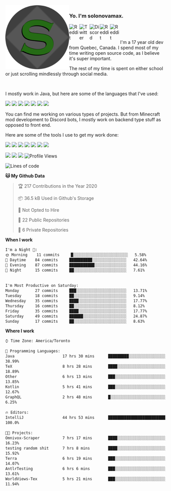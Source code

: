 <img align="left" alt="Avatar" width="200px" src="https://raw.githubusercontent.com/solonovamax/solonovamax/main/solonovamax-circle.png" />

### Yo. I'm solonovamax.

<a href="https://gitlab.com/solonovamax">
    <img align="left" alt="Reddit" width="32px" src="https://img.icons8.com/color/2x/gitlab.png">
</a>

<a href="https://twitter.com/solonovamax">
    <img align="left" alt="Twitter" width="32px" src="https://img.icons8.com/color/2x/twitter.png">
</a>

<a href="https://discord.gg/YFSQ4cF">
    <img align="left" alt="Discord" width="32px" src="https://img.icons8.com/color/2x/discord-logo.png">
</a>

<!-- <a href="https://twitch.tv/solonovamax">
    <img align="left" alt="Twitch" width="32px" src="https://img.icons8.com/color/2x/twitch.png">
</a> -->

<a href="https://reddit.com/u/solonovamax">
    <img align="left" alt="Reddit" width="32px" src="https://img.icons8.com/color/2x/reddit.png">
</a>

<a href="https://www.youtube.com/channel/UCTxCeyGu41WfEBT8mXpjHMA">
    <img align="left" alt="Reddit" width="32px" src="https://img.icons8.com/color/2x/youtube.png">
</a>

<!-- <a href="https://open.spotify.com/user/solonovamax">
    <img align="left" alt="Spotify" width="32px" src="https://img.icons8.com/color/2x/spotify.png">
</a> -->

<br />
<br />

I'm a 17 year old dev from Quebec, Canada.
I spend most of my time writing open source code, as I believe it's super important.

The rest of my time is spent on either school or just scrolling mindlessly through social media.

<br/>

I mostly work in Java, but here are some of the languages that I've used:

<code><img height="20" src="https://img.icons8.com/color/4x/java-coffee-cup-logo.png"></code>
<code><img height="20" src="https://img.icons8.com/color/2x/javascript.png"></code>
<code><img height="20" src="https://img.icons8.com/color/2x/nodejs.png"></code>
<code><img height="20" src="https://img.icons8.com/color/2x/python.png"></code>
<code><img height="20" src="https://img.icons8.com/color/2x/html-5.png"></code>
<code><img height="20" src="https://img.icons8.com/color/2x/css3.png"></code>
<code><img height="20" src="https://img.icons8.com/color/2x/graphql.png"></code>

You can find me working on various types of projects.
But from Minecraft mod development to Discord bots, I mostly work on backend type stuff as opposed to front end.

Here are some of the tools I use to get my work done:

<code><img height="20" src="https://img.icons8.com/material/4x/intellij-idea.png"></code>
<code><img height="20" src="https://img.icons8.com/color/4x/git.png"></code>
<code><img height="20" src="https://img.icons8.com/color/4x/docker.png"></code>
<code><img height="20" src="https://img.icons8.com/color/4x/linux.png"></code>
<code><img height="20" src="https://img.icons8.com/color/4x/mongodb.png"></code>
<code><img height="20" src="https://img.icons8.com/metro/4x/mysql.png"></code>
<code><img height="20" src="https://img.icons8.com/fluent/2x/console.png"></code>

![](https://img.shields.io/badge/OS-Linux-informational?style=flat&logo=Arch%20Linux&logoColor=white&color=007ec6)
![](https://img.shields.io/badge/Editor-IntelliJ%20Idea-informational?style=flat&logo=IntelliJ%20Idea&logoColor=white&color=007ec6)
![](https://img.shields.io/badge/Main%20Language-Java-informational?style=flat&logo=Java&logoColor=white&color=007ec6)
![Profile Views](http://img.shields.io/badge/Profile%20Views-2-blue)








<!--START_SECTION:waka-->
![Lines of code](https://img.shields.io/badge/From%20Hello%20World%20I%27ve%20Written-4.0%20million%20lines%20of%20code-blue)

**🐱 My Github Data** 

> 🏆 217 Contributions in the Year 2020
 > 
> 📦 36.5 kB Used in Github's Storage 
 > 
> 🚫 Not Opted to Hire
 > 
> 📜 22 Public Repositories
 > 
> 🔑 6 Private Repositories 

**When I work** 

```text
I'm a Night 🦉: 
🌞 Morning    11 commits     █░░░░░░░░░░░░░░░░░░░░░░░░   5.58% 
🌆 Daytime    84 commits     ██████████░░░░░░░░░░░░░░░   42.64% 
🌃 Evening    87 commits     ███████████░░░░░░░░░░░░░░   44.16% 
🌙 Night      15 commits     ██░░░░░░░░░░░░░░░░░░░░░░░   7.61%


I'm Most Productive on Saturday: 
Monday       27 commits     ███░░░░░░░░░░░░░░░░░░░░░░   13.71% 
Tuesday      18 commits     ██░░░░░░░░░░░░░░░░░░░░░░░   9.14% 
Wednesday    35 commits     ████░░░░░░░░░░░░░░░░░░░░░   17.77% 
Thursday     16 commits     ██░░░░░░░░░░░░░░░░░░░░░░░   8.12% 
Friday       35 commits     ████░░░░░░░░░░░░░░░░░░░░░   17.77% 
Saturday     49 commits     ██████░░░░░░░░░░░░░░░░░░░   24.87% 
Sunday       17 commits     ██░░░░░░░░░░░░░░░░░░░░░░░   8.63%

```


**Where I work** 

```text
⌚︎ Time Zone: America/Toronto

💬 Programming Languages: 
Java                     17 hrs 30 mins      █████████░░░░░░░░░░░░░░░░   38.99% 
TeX                      8 hrs 28 mins       ████░░░░░░░░░░░░░░░░░░░░░   18.89% 
Other                    6 hrs 13 mins       ███░░░░░░░░░░░░░░░░░░░░░░   13.85% 
Kotlin                   5 hrs 41 mins       ███░░░░░░░░░░░░░░░░░░░░░░   12.67% 
GraphQL                  2 hrs 48 mins       █░░░░░░░░░░░░░░░░░░░░░░░░   6.25%

🔥 Editors: 
IntelliJ                 44 hrs 53 mins      █████████████████████████   100.0%

🐱‍💻 Projects: 
Omnivox-Scraper          7 hrs 17 mins       ████░░░░░░░░░░░░░░░░░░░░░   16.23% 
testing random shit      7 hrs 8 mins        ████░░░░░░░░░░░░░░░░░░░░░   15.92% 
Terra                    6 hrs 19 mins       ███░░░░░░░░░░░░░░░░░░░░░░   14.07% 
AntlrTesting             6 hrs 6 mins        ███░░░░░░░░░░░░░░░░░░░░░░   13.61% 
WorldViews-Tex           5 hrs 21 mins       ███░░░░░░░░░░░░░░░░░░░░░░   11.94%

```


<!--END_SECTION:waka-->

<!--
**solonovamax/solonovamax** is a ✨ _special_ ✨ repository because its `README.md` (this file) appears on your GitHub profile.

Here are some ideas to get you started:

- 🔭 I’m currently working on ...
- 🌱 I’m currently learning ...
- 👯 I’m looking to collaborate on ...
- 🤔 I’m looking for help with ...
- 💬 Ask me about ...
- 📫 How to reach me: ...
- 😄 Pronouns: ...
- ⚡ Fun fact: ...
-->
